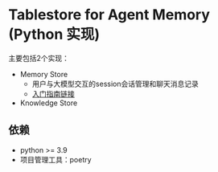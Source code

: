 # Tablestore for Agent Memory (Python 实现)

主要包括2个实现：

- Memory Store
  - 用户与大模型交互的session会话管理和聊天消息记录 
  - [入门指南链接](docs/memory_store_demo.ipynb)
- Knowledge Store


## 依赖

- python >= 3.9
- 项目管理工具：poetry

